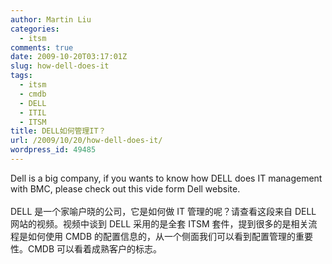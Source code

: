 ```yaml
---
author: Martin Liu
categories:
  - itsm
comments: true
date: 2009-10-20T03:17:01Z
slug: how-dell-does-it
tags:
  - itsm
  - cmdb
  - DELL
  - ITIL
  - ITSM
title: DELL如何管理IT？
url: /2009/10/20/how-dell-does-it/
wordpress_id: 49485
---
```


Dell is a big company, if you wants to know how DELL does IT management with BMC, please check out this vide form Dell website.<br /><br />DELL 是一个家喻户晓的公司，它是如何做 IT 管理的呢？请查看这段来自 DELL 网站的视频。视频中谈到 DELL 采用的是全套 ITSM 套件，提到很多的是相关流程是如何使用 CMDB 的配置信息的，从一个侧面我们可以看到配置管理的重要性。CMDB 可以看着成熟客户的标志。
